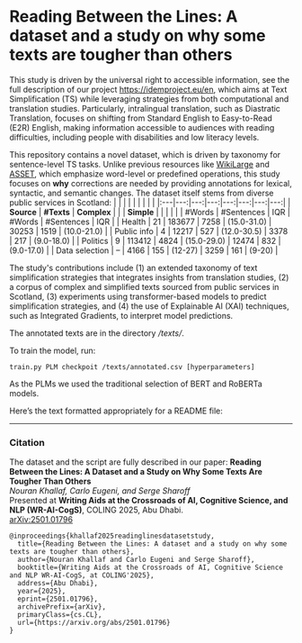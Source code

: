 # Reading Between the Lines: A dataset and a study on why some texts are tougher than others

This study is driven by the universal right to accessible information, see the full description of our project <https://idemproject.eu/en>, which aims at Text Simplification (TS) while leveraging strategies from both computational and translation studies. Particularly, intralingual translation, such as Diastratic Translation, focuses on shifting from Standard English to Easy-to-Read (E2R) English, making information accessible to audiences with reading difficulties, including people with disabilities and low literacy levels.

This repository contains a novel dataset, which is driven by taxonomy for sentence-level TS tasks. Unlike previous resources like [WikiLarge](https://github.com/XingxingZhang/dress) and [ASSET](https://github.com/facebookresearch/asset), which emphasize word-level or predefined operations, this study focuses on **why** corrections are needed by providing annotations for lexical, syntactic, and semantic changes. The dataset itself stems from diverse public services in Scotland:
|  |  |  |  |  |  |  |  |
|:---|---:|---:|---:|---:|---:|---:|---:|
| **Source** | **\#Texts** | **Complex** |  |  | **Simple** |  |  |
|  |  | \#Words | \#Sentences | IQR | \#Words | \#Sentences | IQR |
| Health | 21 | 183677 | 7258 | (15.0-31.0) | 30253 | 1519 | (10.0-21.0) |
| Public info | 4 | 12217 | 527 | (12.0-30.5) | 3378 | 217 | (9.0-18.0) |
| Politics | 9 | 113412 | 4824 | (15.0-29.0) | 12474 | 832 | (9.0-17.0) |
| Data selection | – | 4166 | 155 | (12-27) | 3259 | 161 | (9-20) |

The study's contributions include (1) an extended taxonomy of text simplification strategies that integrates insights from translation studies, (2) a corpus of complex and simplified texts sourced from public services in Scotland, (3) experiments using transformer-based models to predict simplification strategies, and (4) the use of Explainable AI (XAI) techniques, such as Integrated Gradients, to interpret model predictions. 

The annotated texts are in the directory */texts/*.

To train the model, run:

    train.py PLM checkpoit /texts/annotated.csv [hyperparameters]

As the PLMs we used the traditional selection of BERT and RoBERTa models.



Here’s the text formatted appropriately for a README file:

---

### Citation
The dataset and the script are fully described in our paper:
**Reading Between the Lines: A Dataset and a Study on Why Some Texts Are Tougher Than Others**  
*Nouran Khallaf, Carlo Eugeni, and Serge Sharoff*  
Presented at **Writing Aids at the Crossroads of AI, Cognitive Science, and NLP (WR-AI-CogS)**, COLING 2025, Abu Dhabi.  
[arXiv:2501.01796](https://arxiv.org/abs/2501.01796)

```
@inproceedings{khallaf2025readinglinesdatasetstudy,
  title={Reading Between the Lines: A dataset and a study on why some texts are tougher than others},
  author={Nouran Khallaf and Carlo Eugeni and Serge Sharoff},
  booktitle={Writing Aids at the Crossroads of AI, Cognitive Science and NLP WR-AI-CogS, at COLING'2025},
  address={Abu Dhabi},
  year={2025},
  eprint={2501.01796},
  archivePrefix={arXiv},
  primaryClass={cs.CL},
  url={https://arxiv.org/abs/2501.01796}
}
```



